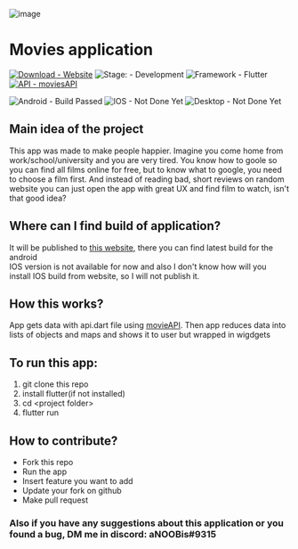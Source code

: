 ![image](https://user-images.githubusercontent.com/69043738/154845392-115b8f86-70e0-4e1e-8147-25f637650314.jpg)

# Movies application

[![Download - Website](https://img.shields.io/badge/Download-Website-ff7300)](https://anoobisthegod.github.io/site/megaunicorns/)
![Stage:  - Development](https://img.shields.io/badge/Stage%3A_-Development-red)
![Framework - Flutter](https://img.shields.io/badge/Framework-Flutter-14dbc1)
[![API - moviesAPI](https://img.shields.io/badge/API-moviesAPI-991590)](https://developers.themoviedb.org/3/getting-started/introduction)

![Android - Build Passed](https://img.shields.io/badge/Android-Build_Passed-0bd622)
![IOS - Not Done Yet](https://img.shields.io/badge/IOS-Not_Done_Yet-red)
![Desktop - Not Done Yet](https://img.shields.io/badge/Desktop-Not_Done_Yet-red)
## Main idea of the project
This app was made to make people happier. Imagine you come home from work/school/university and you are very tired. You know how to goole so you can find all films online for free, but to know what to google, you need to choose a film first. And instead of reading bad, short reviews on random website you can just open the app with great UX and find film to watch, isn't that good idea?

## Where can I find build of application?
It will be published to [this website](https://anoobisthegod.github.io/site/megaunicorns/), there you can find latest build for the android<br>
IOS version is not available for now and also I don't know how will you install IOS build from website, so I will not publish it.

## How this works?
App gets data with api.dart file using [movieAPI](https://www.themoviedb.org/).
Then app reduces data into lists of objects and maps and shows it to user but wrapped in wigdgets

## To run this app: 
1) git clone this repo
2) install flutter(if not installed)
3) cd \<project folder>
4) flutter run 

## How to contribute?
<ul>
<li> Fork this repo
<li> Run the app
<li> Insert feature you want to add
<li> Update your fork on github
<li> Make pull request
</ul>

### Also if you have any suggestions about this application or you found a bug, DM me in discord: aNOOBis#9315

